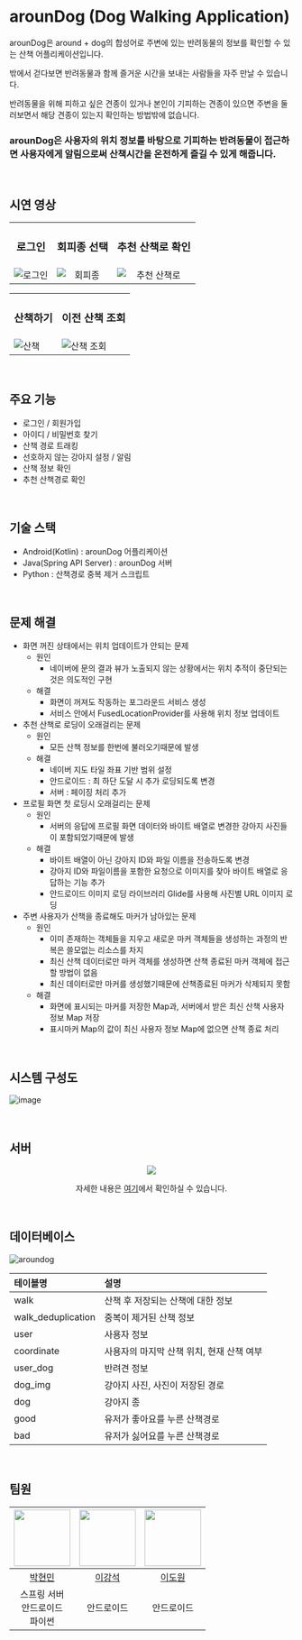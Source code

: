 # arounDog (Dog Walking Application)
arounDog은 around + dog의 합성어로 주변에 있는 반려동물의 정보를 확인할 수 있는 산책 어플리케이션입니다. 

밖에서 걷다보면 반려동물과 함께 즐거운 시간을 보내는 사람들을 자주 만날 수 있습니다. 

반려동물을 위해 피하고 싶은 견종이 있거나 본인이 기피하는 견종이 있으면 주변을 둘러보면서 해당 견종이 있는지 확인하는 방법밖에 없습니다. 

### arounDog은 사용자의 위치 정보를 바탕으로 기피하는 반려동물이 접근하면 사용자에게 알림으로써 산책시간을 온전하게 즐길 수 있게 해줍니다.
<br>

## 시연 영상
<div align="center">
    <table style="width:100%;text-align:center">
    <tr style="text-align:center">
        <td>
            <div align="center"> <h3>로그인</h3> </div>
        </td>
        <td>
            <div align="center"> <h3>회피종 선택</h3> </div>
        </td>
        <td>
            <div align="center"> <h3>추천 산책로 확인</h3> </div>
        </td>
    </tr>
    <tr>
        <td><img style="display: block;margin-left: auto;margin-right: auto;" src = "https://user-images.githubusercontent.com/58110946/231223193-999faa8d-f1c0-4d05-978f-63228046db1f.gif" alt="로그인"></td>
        <td><img style="display: block;margin-left: auto;margin-right: auto;" src = "https://user-images.githubusercontent.com/58110946/231234540-828d6474-ecd6-40ea-8cba-a80f60062e6d.gif" alt="회피종"></td>
        <td><img style="display: block;margin-left: auto;margin-right: auto;" src = "https://user-images.githubusercontent.com/58110946/231234342-9123d76e-7181-4ffe-b51b-d25a6109831b.gif" alt="추천 산책로">
        </td>
    </tr>
    </table>  
    <table>
    <tr>
        <td>
            <div align="center"> <h3>산책하기</h3> </div>
        </td>
        <td>
            <div align="center"> <h3>이전 산책 조회</h3> </div>
        </td>
    </tr>
    <tr>
        <td><img style="display: block;margin-left: auto;margin-right: auto;" src = "https://user-images.githubusercontent.com/58110946/231233714-ec5ec6ac-fab3-459e-966e-466cd7b525c7.gif" alt="산책"></td>
        <td><img style="display: block;margin-left: auto;margin-right: auto;" src = "https://user-images.githubusercontent.com/58110946/231234166-32dcb645-6253-46cf-82e7-1a6a2c7c2974.gif" alt="산책 조회"></td>
    </tr>  
    </table>
 </div>
<br>

## 주요 기능
- 로그인 / 회원가입
- 아이디 / 비밀번호 찾기
- 산책 경로 트래킹
- 선호하지 않는 강아지 설정 / 알림
- 산책 정보 확인
- 추천 산책경로 확인
<br>

## 기술 스택
- Android(Kotlin) : arounDog 어플리케이션
- Java(Spring API Server) : arounDog 서버
- Python : 산책경로 중복 제거 스크립트
<br>

## 문제 해결
- 화면 꺼진 상태에서는 위치 업데이트가 안되는 문제
    - 원인
        - 네이버에 문의 결과 뷰가 노출되지 않는 상황에서는 위치 추적이 중단되는것은 의도적인 구현
    - 해결
        - 화면이 꺼져도 작동하는 포그라운드 서비스 생성
        - 서비스 안에서 FusedLocationProvider를 사용해 위치 정보 업데이트
- 추천 산책로 로딩이 오래걸리는 문제
    - 원인
        - 모든 산책 정보를 한번에 불러오기때문에 발생
    - 해결
        - 네이버 지도 타일 좌표 기반 범위 설정
        - 안드로이드 : 최 하단 도달 시 추가 로딩되도록 변경
        - 서버 : 페이징 처리 추가
- 프로필 화면 첫 로딩시 오래걸리는 문제
    - 원인
        - 서버의 응답에 프로필 화면 데이터와 바이트 배열로 변경한 강아지 사진들이 포함되었기때문에 발생
    - 해결
        - 바이트 배열이 아닌 강아지 ID와 파일 이름을 전송하도록 변경
        - 강아지 ID와 파일이름을 포함한 요청으로 이미지를 찾아 바이트 배열로 응답하는 기능 추가
        - 안드로이드 이미지 로딩 라이브러리 Glide를 사용해 사진별 URL 이미지 로딩
- 주변 사용자가 산책을 종료해도 마커가 남아있는 문제
    - 원인
        - 이미 존재하는 객체들을 지우고 새로운 마커 객체들을 생성하는 과정의 반복은 쓸모없는 리소스를 차지
        - 최신 산책 데이터로만 마커 객체를 생성하면 산책 종료된 마커 객체에 접근할 방법이 없음
        - 최신 데이터로만 마커를 생성했기때문에 산책종료된 마커가 삭제되지 못함
    - 해결
        - 화면에 표시되는 마커를 저장한 Map과, 서버에서 받은 최신 산책 사용자 정보 Map 저장
        - 표시마커 Map의 값이 최신 사용자 정보 Map에 없으면 산책 종료 처리
<br>

## 시스템 구성도
![image](https://user-images.githubusercontent.com/54983139/208286560-e2f4b60e-021c-43dc-b333-efd07665f3b8.png)

<br>

## 서버
<div align="center">
<img src = "https://user-images.githubusercontent.com/54983139/193743481-d3762456-f786-4eb8-908a-70202afb49cd.png">

<br>

자세한 내용은 [여기](https://github.com/hyeonmin97/aroundog_server)에서 확인하실 수 있습니다.
</div>
<br>

## 데이터베이스
![aroundog](https://user-images.githubusercontent.com/58110946/204068160-ab257cfc-eb57-4d8e-a67c-941de43777a9.png)
<div align="center">

|테이블명|설명|
| :--- | :--- |
| walk | 산책 후 저장되는 산책에 대한 정보 |
| walk_deduplication | 중복이 제거된 산책 정보 |
| user | 사용자 정보 |
| coordinate | 사용자의 마지막 산책 위치, 현재 산책 여부 |
| user_dog | 반려견 정보 |
| dog_img | 강아지 사진, 사진이 저장된 경로 |
| dog | 강아지 종|
| good | 유저가 좋아요를 누른 산책경로 |
| bad | 유저가 싫어요를 누른 산책경로 |

</div>
<br>

## 팀원

<div align="center">

|<img src="https://user-images.githubusercontent.com/58110946/231477577-c007f727-6133-450d-9168-190a810835c0.png" width="100px">|<img src="https://user-images.githubusercontent.com/58110946/231477714-9f0a23dd-534e-4dff-a145-38148d3ce6dd.png" width="100px">|<img src="https://user-images.githubusercontent.com/58110946/231477233-b588da79-195e-4d9f-be35-b5e3d8c9a6a4.png" width="100px">|
|:--:|:--:|:--:|
|[박현민](https://github.com/hyeonmin97)|[이강석](https://github.com/Leeks1997)|[이도원](https://github.com/qqqqlss)|
|스프링 서버<br>안드로이드<br>파이썬|안드로이드|안드로이드|

</div>
